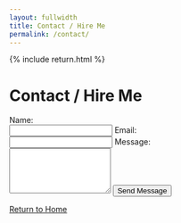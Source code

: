 ```yaml
---
layout: fullwidth
title: Contact / Hire Me
permalink: /contact/
---
```


{% include return.html %}

# Contact / Hire Me

<form class="contact-form" action="mailto:your.email@example.com" method="post" enctype="text/plain">
  <label>Name:<br><input type="text" name="Name" required></label>
  <label>Email:<br><input type="email" name="Email" required></label>
  <label>Message:<br><textarea name="Message" rows="5" required></textarea></label>
  <button type="submit" class="form-btn">Send Message</button>
</form>

<footer class="page-return-footer">
  <a href="/" class="return-btn">Return to Home</a>
</footer>
